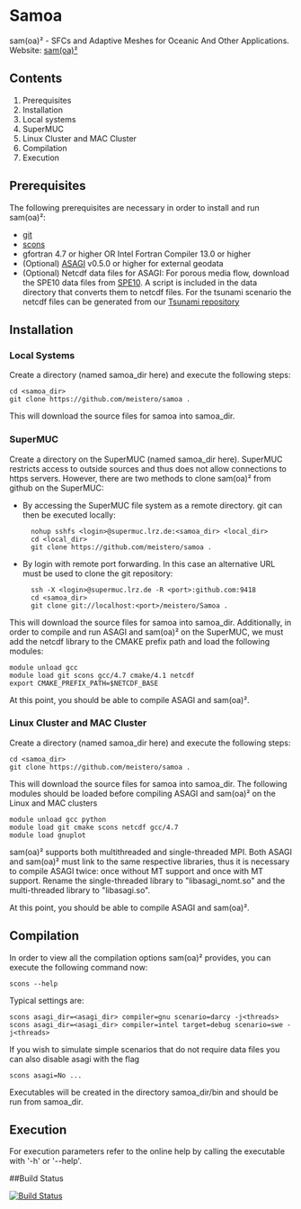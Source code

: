 Samoa
=====

sam(oa)² - SFCs and Adaptive Meshes for Oceanic And Other Applications.
Website: [sam(oa)²](https://github.com/meistero/Samoa)

## Contents

1. Prerequisites
2. Installation
 1. Local systems
 2. SuperMUC
 3. Linux Cluster and MAC Cluster
3. Compilation
4. Execution

## Prerequisites

The following prerequisites are necessary in order to install and run sam(oa)²:
* [git](http://git-scm.com/)
* [scons](http://www.scons.org/)
* gfortran 4.7 or higher OR Intel Fortran Compiler 13.0 or higher
* (Optional) [ASAGI](https://github.com/tum-i5/ASAGI) v0.5.0 or higher for external geodata
* (Optional) Netcdf data files for ASAGI: For porous media flow, download the SPE10 data files from [SPE10](http://www.spe.org/web/csp/datasets/set02.htm#download). A script is included in the data directory that converts them to netcdf files. For the tsunami scenario the netcdf files can be generated from our [Tsunami repository](https://github.com/TUM-I5/tsunami)

## Installation

### Local Systems

Create a directory (named samoa_dir here) and execute the following steps:

    cd <samoa_dir>
    git clone https://github.com/meistero/samoa .

This will download the source files for samoa into samoa_dir. 

### SuperMUC

Create a directory on the SuperMUC (named samoa_dir here). SuperMUC restricts access to outside sources and thus does not allow connections to https servers. However, there are
two methods to clone sam(oa)² from github on the SuperMUC:
* By accessing the SuperMUC file system as a remote directory. git can then be executed locally:

        nohup sshfs <login>@supermuc.lrz.de:<samoa_dir> <local_dir>
        cd <local_dir>
        git clone https://github.com/meistero/samoa .

* By login with remote port forwarding. In this case an alternative URL must be used to clone the git repository:


        ssh -X <login>@supermuc.lrz.de -R <port>:github.com:9418
        cd <samoa_dir>
        git clone git://localhost:<port>/meistero/Samoa .

This will download the source files for samoa into samoa_dir. 
Additionally, in order to compile and run ASAGI and sam(oa)² on the SuperMUC, we must add the netcdf library to the CMAKE prefix path and load the following modules:

    module unload gcc
    module load git scons gcc/4.7 cmake/4.1 netcdf
    export CMAKE_PREFIX_PATH=$NETCDF_BASE

At this point, you should be able to compile ASAGI and sam(oa)².

### Linux Cluster and MAC Cluster

Create a directory (named samoa_dir here) and execute the following steps:

    cd <samoa_dir>
    git clone https://github.com/meistero/samoa .

This will download the source files for samoa into samoa_dir.
The following modules should be loaded before compiling ASAGI and sam(oa)² on the Linux and MAC clusters

    module unload gcc python
    module load git cmake scons netcdf gcc/4.7
    module load gnuplot

sam(oa)² supports both multithreaded and single-threaded MPI. Both ASAGI and sam(oa)² must link to the same respective libraries, thus it is necessary to compile ASAGI twice:
once without MT support and once with MT support. Rename the single-threaded library to "libasagi_nomt.so" and the multi-threaded library to "libasagi.so".

At this point, you should be able to compile ASAGI and sam(oa)².

## Compilation

In order to view all the compilation options sam(oa)² provides, you can execute the following command now:

    scons --help

Typical settings are:

    scons asagi_dir=<asagi_dir> compiler=gnu scenario=darcy -j<threads>
    scons asagi_dir=<asagi_dir> compiler=intel target=debug scenario=swe -j<threads>

If you wish to simulate simple scenarios that do not require data files you can also disable asagi with the flag

    scons asagi=No ...

Executables will be created in the directory samoa_dir/bin and should be run from samoa_dir.

## Execution

For execution parameters refer to the online help by calling the executable with '-h' or '--help'.

##Build Status

[![Build Status](https://travis-ci.org/meistero/Samoa.svg)](https://travis-ci.org/meistero/Samoa)
